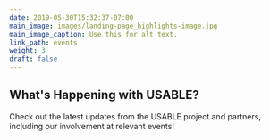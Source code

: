 ```yaml
---
date: 2019-05-30T15:32:37-07:00
main_image: images/landing-page_highlights-image.jpg
main_image_caption: Use this for alt text. 
link_path: events
weight: 3
draft: false
---
```


<h2>What's Happening with <span class="orange">USABLE</span>?</h2>
<p>Check out the latest updates from the USABLE project and partners, including our involvement at relevant events!</p>
